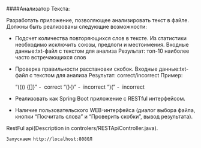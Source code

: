 ####Анализатор Текста:

Разработать приложение, позволяющее анализировать текст в файле.
Должны быть реализованы следующие возможности:
- Подсчет количества повторяющихся слов в тексте. Из статистики
необходимо исключить союзы, предлоги и местоимения.
Входные данные:​ txt-файл с текстом для анализа
Результат:​ топ-10 наиболее часто встречающихся слов
- Проверка правильности расстановки скобок.
Входные данные:​ txt-файл с текстом для анализа
Результат:​ correct/incorrect   Пример:

    “(()) {[]}” - ​ correct
“(}{)” - ​ incorrect
“)(” - ​ incorrect    
- Реализовать как Spring Boot приложение с RESTful
интерфейсом.
- Наличие пользовательского WEB-интерфейса (диалог выбора
файла, кнопки “Посчитать слова” и “Проверить скобки”, вывод
результата).

RestFul api(Description in controlers/RESTApiController.java).

````
Запускаем http://localhost:8080Л